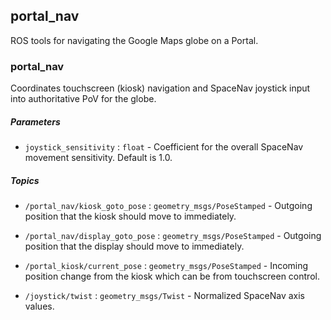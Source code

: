 portal\_nav
-----------

ROS tools for navigating the Google Maps globe on a Portal.

### portal\_nav

Coordinates touchscreen (kiosk) navigation and SpaceNav joystick input into authoritative PoV for the globe.

##### Parameters

* `joystick_sensitivity` : `float` - Coefficient for the overall SpaceNav movement sensitivity.  Default is 1.0.

##### Topics

* `/portal_nav/kiosk_goto_pose` : `geometry_msgs/PoseStamped` - Outgoing position that the kiosk should move to immediately.

* `/portal_nav/display_goto_pose` : `geometry_msgs/PoseStamped` - Outgoing position that the display should move to immediately.

* `/portal_kiosk/current_pose` : `geometry_msgs/PoseStamped` - Incoming position change from the kiosk which can be from touchscreen control.

* `/joystick/twist` : `geometry_msgs/Twist` - Normalized SpaceNav axis values.
